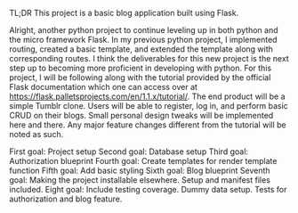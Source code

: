 TL;DR This project is a basic blog application built using Flask.

Alright, another python project to continue leveling up in both python and the micro framework Flask. In my previous python project, I implemented routing, created a basic template, and extended the template along with corresponding routes. I think the deliverables for this new project is the next step up to becoming more proficient in developing with python. For this project, I will be following along with the tutorial provided by the official Flask documentation which one can access over at https://flask.palletsprojects.com/en/1.1.x/tutorial/. The end product will be a simple Tumblr clone. Users will be able to register, log in, and perform basic CRUD on their blogs. Small personal design tweaks will be implemented here and there. Any major feature changes different from the tutorial will be noted as such.

First goal: Project setup
Second goal: Database setup
Third goal: Authorization blueprint
Fourth goal: Create templates for render template function
Fifth goal: Add basic styling
Sixth goal: Blog blueprint
Seventh goal: Making the project installable elsewhere. Setup and manifest files included.
Eight goal: Include testing coverage. Dummy data setup. Tests for authorization and blog feature.
